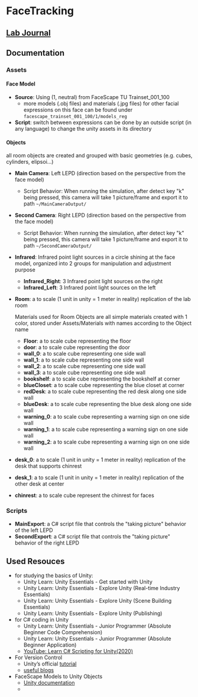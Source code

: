 # FaceTracking

## [Lab Journal](https://docs.google.com/presentation/d/1SalMhhXoPPMfWYentVuB1wTzG46tLKjYs94u36TXw3Y/edit#slide=id.g113eb56c3c3_0_48)

## Documentation

### Assets

#### Face Model

-   **Source**: Using (1, neutral) from FaceScape TU Trainset_001_100
    -   more models (.obj files) and materials (.jpg files) for other facial expressions on this face can be found under `facescape_trainset_001_100/1/models_reg`
-   **Script**: switch between expressions can be done by an outside script (in any language) to change the unity assets in its directory

####  Objects

all room objects are created and grouped with basic geometries (e.g. cubes, cylinders, elipsoi...)

-   **Main Camera**: Left LEPD (direction based on the perspective from the face model)
    -   Script Behavior: When running the simulation,  after detect key "k" being pressed, this camera will take 1 picture/frame and export it to path ``~/MainCameraOutput/``
-   **Second Camera**: Right LEPD (direction based on the perspective from the face model)
    -   Script Behavior: When running the simulation, after detect key "k" being pressed, this camera will take 1 picture/frame and export it to path ``~/SecondCameraOutput/``

-   **Infrared**: Infrared point light sources in a circle shining at the face model, organized into 2 groups for manipulation and adjustment purpose

    -   **Infrared_Right**: 3 Infrared point light sources on the right
    -   **Infrared_Left**: 3 Infrared point light sources on the left

-   **Room**: a to scale (1 unit in unity = 1 meter in reality) replication of the lab room

    Materials used for Room Objects are all simple materials created with 1 color, stored under Assets/Materials with names according to the Object name

    -   **Floor**: a to scale cube representing the floor
    -   **door**: a to scale cube representing the door
    -   **wall_0**: a to scale cube representing one side wall
    -   **wall_1**: a to scale cube representing one side wall
    -   **wall_2**: a to scale cube representing one side wall
    -   **wall_3**: a to scale cube representing one side wall
    -   **bookshelf**: a to scale cube representing the bookshelf at corner
    -   **blueCloset**: a to scale cube representing the blue closet at corner
    -   **redDesk**: a to scale cube representing the red desk along one side wall
    -   **blueDesk**: a to scale cube representing the blue desk along one side wall
    -   **warning_0**: a to scale cube representing a warning sign on one side wall
    -   **warning_1**: a to scale cube representing a warning sign on one side wall
    -   **warning_2**: a to scale cube representing a warning sign on one side wall

-   **desk_0**: a to scale (1 unit in unity = 1 meter in reality) replication of the desk that supports chinrest
-   **desk_1**: a to scale (1 unit in unity = 1 meter in reality) replication of the other desk at center
-   **chinrest**: a to scale cube represent the chinrest for faces

### Scripts

-   **MainExport**: a C# script file that controls the "taking picture" behavior of the left LEPD
-   **SecondExport**: a C# script file that controls the "taking picture" behavior of the right LEPD

## Used Resouces

-   for studying the basics of Unity:
    -   Unity Learn: Unity Essentials - Get started with Unity
    -   Unity Learn: Unity Essentials - Explore Unity (Real-time Industry Essentials)
    -   Unity Learn: Unity Essentials - Explore Unity (Scene Building Essentials)
    -   Unity Learn: Unity Essentials - Explore Unity (Publishing)
-   for C# coding in Unity
    -   Unity Learn: Unity Essentials - Junior Programmer (Absolute Beginner Code Comprehension)
    -   Unity Learn: Unity Essentials - Junior Programmer (Absolute Beginner Application)
    -   [YouTube: Learn C# Scripting for Unity(2020)](https://www.youtube.com/watch?v=9tMvzrqBUP8)
-   For Version Control
    -   Unity’s official [tutorial](https://unityatscale.com/unity-version-control-guide/how-to-setup-unity-project-on-github/)
    -   [useful blogs](http://www.walterpalladino.com/adding-an-existing-unity-project-to-github/)
-   FaceScape Models to Unity Objects
    -   [Unity documentation](https://docs.unity3d.com/Manual/ImportingModelFiles.html)
    -   
